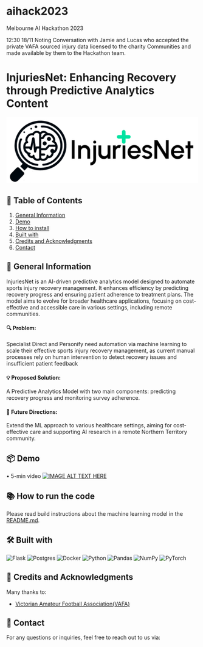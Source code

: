 # aihack2023
Melbourne AI Hackathon 2023

12:30 18/11 Noting Conversation with Jamie and Lucas who accepted the private VAFA sourced injury data licensed to
the charity Communities and made available by them to the Hackathon team.

# InjuriesNet: Enhancing Recovery through Predictive Analytics Content
<p align="center">
  <img src="img/InjuriesNet_logo_final.jpg" alt="Image" width="700"/>
</p>

## 🔗 Table of Contents
1. [General Information](#general-information)
2. [Demo](#demo)
3. [How to install](#how-to-install)
4. [Built with](#built-with)
5. [Credits and Acknowledgments](#credits-and-acknowledgments)
6. [Contact](#contact)

## 🔭 General Information
InjuriesNet is an AI-driven predictive analytics model designed to automate sports injury recovery management. It enhances efficiency by predicting recovery progress and ensuring patient adherence to treatment plans. The model aims to evolve for broader healthcare applications, focusing on cost-effective and accessible care in various settings, including remote communities.

#### 🔍 Problem: 
Specialist Direct and Personify need automation via machine learning to scale their effective sports injury recovery management, as current manual processes rely on human intervention to detect recovery issues and insufficient patient feedback

#### 💡 Proposed Solution: 
A Predictive Analytics Model with two main components: predicting recovery progress and monitoring survey adherence.

#### 🚀 Future Directions: 
Extend the ML approach to various healthcare settings, aiming for cost-effective care and supporting AI research in a remote Northern Territory community.


## 📦 Demo
• 5-min video
[![IMAGE ALT TEXT HERE](https://img.youtube.com/vi/HAFV8rISZJc/0.jpg)](https://www.youtube.com/watch?v=HAFV8rISZJc)


## 📚 How to run the code
Please read build instructions about the machine learning model in the [README.md](https://github.com/waynemerry/aihack2023/blob/main/data_scripts/README.md).

## 🛠 Built with
![Flask](https://img.shields.io/badge/flask-%23000.svg?style=for-the-badge&logo=flask&logoColor=white)
![Postgres](https://img.shields.io/badge/postgres-%23316192.svg?style=for-the-badge&logo=postgresql&logoColor=white)
![Docker](https://img.shields.io/badge/docker-%230db7ed.svg?style=for-the-badge&logo=docker&logoColor=white)
![Python](https://img.shields.io/badge/python-3670A0?style=for-the-badge&logo=python&logoColor=ffdd54)
![Pandas](https://img.shields.io/badge/pandas-%23150458.svg?style=for-the-badge&logo=pandas&logoColor=white)
![NumPy](https://img.shields.io/badge/numpy-%23013243.svg?style=for-the-badge&logo=numpy&logoColor=white)
![PyTorch](https://img.shields.io/badge/PyTorch-%23EE4C2C.svg?style=for-the-badge&logo=PyTorch&logoColor=white)


## 👏 Credits and Acknowledgments
Many thanks to:
- [Victorian Amateur Football Association(VAFA)](https://www.vafa.com.au/)


## 📧 Contact
For any questions or inquiries, feel free to reach out to us via:

